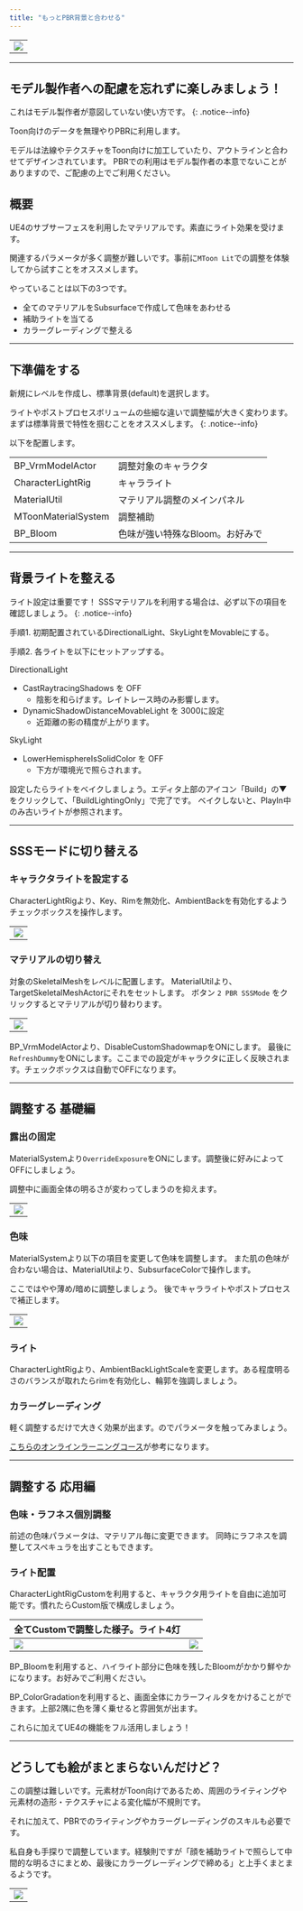 ```yaml
---
title: "もっとPBR背景と合わせる"
---
```


||
|-|
|[![](./assets/images/small/02s_top2.png)](../assets/images/02s_top2.png)|


----
## モデル製作者への配慮を忘れずに楽しみましょう！

これはモデル製作者が意図していない使い方です。
{: .notice--info}

Toon向けのデータを無理やりPBRに利用します。

モデルは法線やテクスチャをToon向けに加工していたり、アウトラインと合わせてデザインされています。
PBRでの利用はモデル製作者の本意でないことがありますので、ご配慮の上でご利用ください。

## 概要

UE4のサブサーフェスを利用したマテリアルです。素直にライト効果を受けます。

関連するパラメータが多く調整が難しいです。事前に`MToon Lit`での調整を体験してから試すことをオススメします。

やっていることは以下の3つです。
 - 全てのマテリアルをSubsurfaceで作成して色味をあわせる
 - 補助ライトを当てる
 - カラーグレーディングで整える

----
## 下準備をする

新規にレベルを作成し、標準背景(default)を選択します。

ライトやポストプロセスボリュームの些細な違いで調整幅が大きく変わります。
まずは標準背景で特性を掴むことをオススメします。
{: .notice--info}

以下を配置します。

|||
|-|-|
|BP_VrmModelActor|調整対象のキャラクタ|
|CharacterLightRig|キャラライト|
|MaterialUtil|マテリアル調整のメインパネル|
|MToonMaterialSystem|調整補助|
|BP_Bloom|色味が強い特殊なBloom。お好みで|

----
## 背景ライトを整える

ライト設定は重要です！ SSSマテリアルを利用する場合は、必ず以下の項目を確認しましょう。
{: .notice--info}

手順1.
初期配置されているDirectionalLight、SkyLightをMovableにする。

手順2.
各ライトを以下にセットアップする。

DirectionalLight
- CastRaytracingShadows を OFF
  - 陰影を和らげます。レイトレース時のみ影響します。
- DynamicShadowDistanceMovableLight を 3000に設定
  - 近距離の影の精度が上がります。

SkyLight
- LowerHemisphereIsSolidColor を OFF
  - 下方が環境光で照らされます。

設定したらライトをベイクしましょう。エディタ上部のアイコン「Build」の▼をクリックして、「BuildLightingOnly」で完了です。
ベイクしないと、PlayIn中のみ古いライトが参照されます。

----
## SSSモードに切り替える

### キャラクタライトを設定する
CharacterLightRigより、Key、Rimを無効化、AmbientBackを有効化するようチェックボックスを操作します。

||
|-|
|[![](./assets/images/small/02s_light1.png)](../assets/images/02s_light1.png)|


### マテリアルの切り替え
対象のSkeletalMeshをレベルに配置します。
MaterialUtilより、TargetSkeletalMeshActorにそれをセットします。
ボタン `2 PBR SSSMode` をクリックするとマテリアルが切り替わります。

||
|-|
|[![](./assets/images/small/02s_matutil.png)](../assets/images/02s_matutil.png)|

BP_VrmModelActorより、DisableCustomShadowmapをONにします。
最後に`RefreshDummy`をONにします。ここまでの設定がキャラクタに正しく反映されます。チェックボックスは自動でOFFになります。

----
## 調整する 基礎編

### 露出の固定
MaterialSystemより`OverrideExposure`をONにします。調整後に好みによってOFFにしましょう。

調整中に画面全体の明るさが変わってしまうのを抑えます。

||
|-|
|[![](./assets/images/small/02s_ex.png)](../assets/images/02s_ex.png)|


### 色味
MaterialSystemより以下の項目を変更して色味を調整します。
また肌の色味が合わない場合は、MaterialUtilより、SubsurfaceColorで操作します。

ここではやや薄め/暗めに調整しましょう。
後でキャラライトやポストプロセスで補正します。

||
|-|
|[![](./assets/images/small/02s_texpow.png)](../assets/images/02s_texpow.png)|

### ライト
CharacterLightRigより、AmbientBackLightScaleを変更します。ある程度明るさのバランスが取れたらrimを有効化し、輪郭を強調しましょう。

### カラーグレーディング

軽く調整するだけで大きく効果が出ます。のでパラメータを触ってみましょう。

[こちらのオンラインラーニングコース](https://www.unrealengine.com/ja/onlinelearning-courses/creating-photoreal-cinematics-with-quixel)が参考になります。


----
## 調整する 応用編

### 色味・ラフネス個別調整
前述の色味パラメータは、マテリアル毎に変更できます。
同時にラフネスを調整してスペキュラを出すこともできます。

### ライト配置
CharacterLightRigCustomを利用すると、キャラクタ用ライトを自由に追加可能です。慣れたらCustom版で構成しましょう。

|全てCustomで調整した様子。ライト4灯||
|-|-|
|[![](./assets/images/small/02s_light.png)](../assets/images/02s_light.png)|[![](./assets/images/small/02s_custom.png)](../assets/images/02s_custom.png)|

BP_Bloomを利用すると、ハイライト部分に色味を残したBloomがかかり鮮やかになります。お好みでご利用ください。

BP_ColorGradationを利用すると、画面全体にカラーフィルタをかけることができます。上部2隅に色を薄く乗せると雰囲気が出ます。

これらに加えてUE4の機能をフル活用しましょう！

----
## どうしても絵がまとまらないんだけど？

この調整は難しいです。元素材がToon向けであるため、周囲のライティングや元素材の造形・テクスチャによる変化幅が不規則です。

それに加えて、PBRでのライティングやカラーグレーディングのスキルも必要です。

私自身も手探りで調整しています。経験則ですが「顔を補助ライトで照らして中間的な明るさにまとめ、最後にカラーグレーディングで締める」と上手くまとまるようです。

||
|-|
|[![](./assets/images/small/02s_sub.png)](../assets/images/02s_sub.png)|


